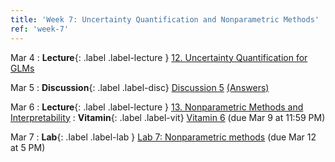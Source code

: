 ```yaml
---
title: 'Week 7: Uncertainty Quantification and Nonparametric Methods'
ref: 'week-7'
---
```


Mar 4
: **Lecture**{: .label .label-lecture } [12. Uncertainty Quantification for GLMs](lecture/lec12)

Mar 5
: **Discussion**{: .label .label-disc} [Discussion 5](https://drive.google.com/file/d/1jS8ZEL2-hT8mRsCwdT_5qYA7muHfW0UK/view?usp=sharing) [(Answers)](https://drive.google.com/file/d/1vYfYT8i-dCjNV0J68HI57M--NyWD03b9/view?usp=sharing)

Mar 6
: **Lecture**{: .label .label-lecture } [13. Nonparametric Methods and Interpretability](lecture/lec13)
: **Vitamin**{: .label .label-vit} [Vitamin 6](https://www.gradescope.com/courses/959999/assignments/5867236/) (due Mar 9 at 11:59 PM)

Mar 7
: **Lab**{: .label .label-lab } [Lab 7: Nonparametric methods](https://data102.datahub.berkeley.edu/hub/user-redirect/git-pull?repo=https%3A%2F%2Fgithub.com%2Fds-102%2Fsp25-materials&urlpath=lab%2Ftree%2Fsp25-materials%2Flab%2Flab07%2Flab07.ipynb&branch=main) (due Mar 12 at 5 PM)
